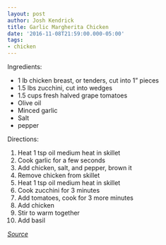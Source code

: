 ```yaml
---
layout: post
author: Josh Kendrick
title: Garlic Margherita Chicken
date: '2016-11-08T21:59:00.000-05:00'
tags:
- chicken
---
```


Ingredients:
* 1 lb chicken breast, or tenders, cut into 1” pieces
* 1.5 lbs zucchini, cut into wedges
* 1.5 cups fresh halved grape tomatoes
* Olive oil
* Minced garlic
* Salt
* pepper

Directions:
1. Heat 1 tsp oil medium heat in skillet
2. Cook garlic for a few seconds
3. Add chicken, salt, and pepper, brown it
4. Remove chicken from skillet
5. Heat 1 tsp oil medium heat in skillet
6. Cook zucchini for 3 minutes
7. Add tomatoes, cook for 3 more minutes
8. Add chicken
9. Stir to warm together
10. Add basil

*[Source](http://cleanfoodcrush.com/garlic-margherita-chicken/)*